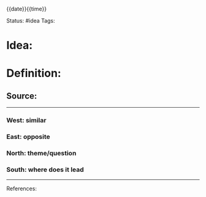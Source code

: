 {{date}}{{time}}

Status: #idea 
Tags:

# Idea:

# Definition:

## Source:

---
### West: similar

### East: opposite

### North: theme/question

### South: where does it lead

---
References: 
